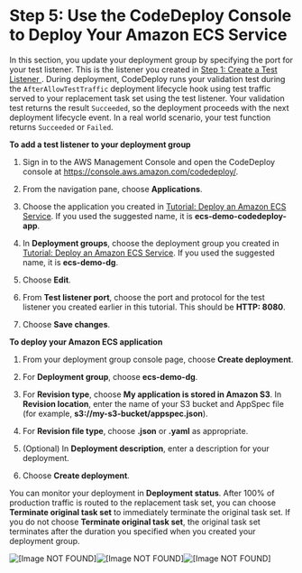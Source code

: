 # Step 5: Use the CodeDeploy Console to Deploy Your Amazon ECS Service<a name="tutorial-ecs-with-hooks-deployment"></a>

 In this section, you update your deployment group by specifying the port for your test listener\. This is the listener you created in [ Step 1: Create a Test Listener ](tutorial-ecs-with-hooks-create-second-listener.md)\. During deployment, CodeDeploy runs your validation test during the `AfterAllowTestTraffic` deployment lifecycle hook using test traffic served to your replacement task set using the test listener\. Your validation test returns the result `Succeeded`, so the deployment proceeds with the next deployment lifecycle event\. In a real world scenario, your test function returns `Succeeded` or `Failed`\. 

**To add a test listener to your deployment group**

1. Sign in to the AWS Management Console and open the CodeDeploy console at [https://console\.aws\.amazon\.com/codedeploy/](https://console.aws.amazon.com/codedeploy/)\.

1. From the navigation pane, choose **Applications**\. 

1. Choose the application you created in [Tutorial: Deploy an Amazon ECS Service](tutorial-ecs-deployment.md)\. If you used the suggested name, it is **ecs\-demo\-codedeploy\-app**\.

1. In **Deployment groups**, choose the deployment group you created in [Tutorial: Deploy an Amazon ECS Service](tutorial-ecs-deployment.md)\. If you used the suggested name, it is **ecs\-demo\-dg**\.

1.  Choose **Edit**\. 

1. From **Test listener port**, choose the port and protocol for the test listener you created earlier in this tutorial\. This should be **HTTP: 8080**\. 

1.  Choose **Save changes**\. 

**To deploy your Amazon ECS application**

1. From your deployment group console page, choose **Create deployment**\.

1.  For **Deployment group**, choose **ecs\-demo\-dg**\. 

1.  For **Revision type**, choose **My application is stored in Amazon S3**\. In **Revision location**, enter the name of your S3 bucket and AppSpec file \(for example, **s3://my\-s3\-bucket/appspec\.json**\)\. 

1.  For **Revision file type**, choose **\.json** or **\.yaml** as appropriate\. 

1.  \(Optional\) In **Deployment description**, enter a description for your deployment\. 

1. Choose **Create deployment**\.

 You can monitor your deployment in **Deployment status**\. After 100% of production traffic is routed to the replacement task set, you can choose **Terminate original task set** to immediately terminate the original task set\. If you do not choose **Terminate original task set**, the original task set terminates after the duration you specified when you created your deployment group\. 

![\[Image NOT FOUND\]](http://docs.aws.amazon.com/codedeploy/latest/userguide/images/ecs-tutorial-deployment-status-with-test-listener.png)![\[Image NOT FOUND\]](http://docs.aws.amazon.com/codedeploy/latest/userguide/)![\[Image NOT FOUND\]](http://docs.aws.amazon.com/codedeploy/latest/userguide/)
